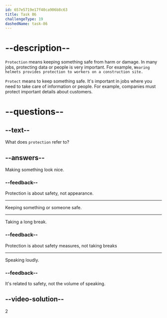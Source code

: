 ```yaml
---
id: 657e5719e17f40ca906b8c63
title: Task 86
challengeType: 19
dashedName: task-86
---
```


# --description--

`Protection` means keeping something safe from harm or damage. In many jobs, protecting data or people is very important. For example, `Wearing helmets provides protection to workers on a construction site.`

`Protect` means to keep something safe. It's important in jobs where you need to take care of information or people. For example, companies must protect important details about customers.

# --questions--

## --text--

What does `protection` refer to?

## --answers--

Making something look nice.

### --feedback--

Protection is about safety, not appearance.

---

Keeping something or someone safe.

---

Taking a long break.

### --feedback--

Protection is about safety measures, not taking breaks

---

Speaking loudly.

### --feedback--

It's related to safety, not the volume of speaking.

## --video-solution--

2

